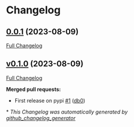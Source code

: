 # Changelog

## [0.0.1](https://github.com/db0/pythonseer/tree/0.0.1) (2023-08-09)

[Full Changelog](https://github.com/db0/pythonseer/compare/v0.1.0...0.0.1)

## [v0.1.0](https://github.com/db0/pythonseer/tree/v0.1.0) (2023-08-09)

[Full Changelog](https://github.com/db0/pythonseer/compare/41d38f11b23fe5f15caf0078e50a175cbcfecb07...v0.1.0)

**Merged pull requests:**

- First release on pypi [\#1](https://github.com/db0/pythonseer/pull/1) ([db0](https://github.com/db0))



\* *This Changelog was automatically generated by [github_changelog_generator](https://github.com/github-changelog-generator/github-changelog-generator)*
